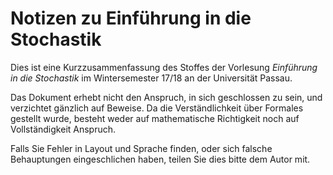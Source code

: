 # Notizen zu Einführung in die Stochastik

Dies ist eine Kurzzusammenfassung des Stoffes der Vorlesung
*Einführung in die Stochastik* im Wintersemester 17/18 an der Universität Passau.

Das Dokument erhebt nicht den Anspruch, in sich geschlossen zu sein, und verzichtet
gänzlich auf Beweise.
Da die Verständlichkeit über Formales gestellt wurde, besteht weder auf mathematische
Richtigkeit noch auf Vollständigkeit Anspruch.


Falls Sie Fehler in Layout und Sprache finden, oder sich falsche Behauptungen
eingeschlichen haben, teilen Sie dies bitte dem Autor mit.
